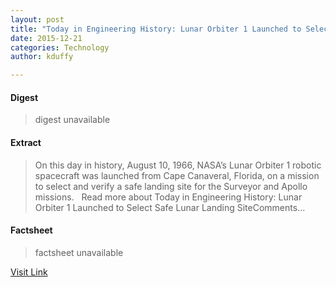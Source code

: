 ```yaml
---
layout: post
title: "Today in Engineering History: Lunar Orbiter 1 Launched to Select Safe Lunar Landing Site"
date: 2015-12-21
categories: Technology
author: kduffy

---
```



#### Digest
>digest unavailable

#### Extract
>On this day in history, August 10, 1966, NASA’s Lunar Orbiter 1 robotic spacecraft was launched from Cape Canaveral, Florida, on a mission to select and verify a safe landing site for the Surveyor and Apollo missions.   Read more about Today in Engineering History: Lunar Orbiter 1 Launched to Select Safe Lunar Landing SiteComments...

#### Factsheet
>factsheet unavailable

[Visit Link](http://www.pddnet.com/blogs/2015/08/today-engineering-history-lunar-orbiter-1-launched-select-safe-lunar-landing-site)


